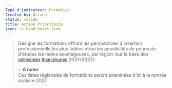 ```yaml
---
Type d'indicateur: Formation
Created by: Oriana
statut: validé
title: Action Prioritaire
icon: ri:hand-heart-line
---
```


> Désigne les formations offrant les perspectives d'insertion professionnelle les plus faibles et/ou les possibilités de poursuite d'études les moins avantageuses, par région (sur la base des [millésimes](millesime) [InserJeunes](inserjeunes) 2021+2022).

> 💡 **A noter**  
> Ces listes régionales de formations seront examinées d'ici à la rentrée scolaire 2027
